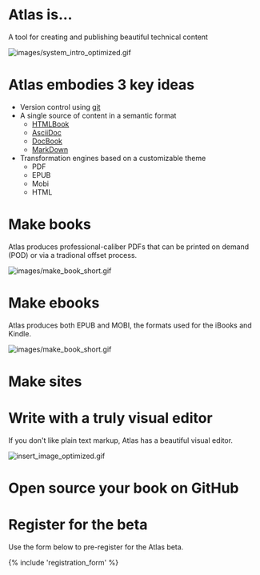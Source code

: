 # Atlas is...

A tool for creating and publishing beautiful technical content

![images/system_intro_optimized.gif](images/system_intro.gif)

# Atlas embodies 3 key ideas
* Version control using [git](http://git-scm.com/)
* A single source of content in a semantic format
  * [HTMLBook](https://github.com/oreillymedia/htmlbook)
  * [AsciiDoc](http://www.methods.co.nz/asciidoc/)
  * [DocBook](http://www.docbook.org/)
  * [MarkDown](http://daringfireball.net/projects/markdown/)
* Transformation engines based on a customizable theme
  * PDF
  * EPUB 
  * Mobi
  * HTML

# Make books

Atlas produces professional-caliber PDFs that can be printed on demand (POD) or via a tradional offset process.

![images/make_book_short.gif](images/make_book_short.gif)

# Make ebooks

Atlas produces both EPUB and MOBI, the formats used for the iBooks and Kindle.

![images/make_book_short.gif](images/make_book_short.gif)

# Make sites



# Write with a truly visual editor

If you don't like plain text markup, Atlas has a beautiful visual editor.

![insert_image_optimized.gif](images/insert_image_optimized.gif)

# Open source your book on GitHub

# Register for the beta

Use the form below to pre-register for the Atlas beta.

{% include 'registration_form' %}



